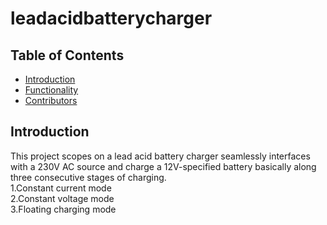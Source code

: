 # leadacidbatterycharger

## Table of Contents
- [Introduction](#introduction)
- [Functionality](#functionality)
- [Contributors](#contributors)

## Introduction
This project scopes on a lead acid battery charger seamlessly interfaces with a 230V AC source and charge a 12V-specified battery basically along three consecutive stages of charging. <br>
1.Constant current mode <br>
2.Constant voltage mode <br>
3.Floating charging mode <br>
